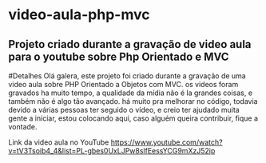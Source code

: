 # video-aula-php-mvc
Projeto criado durante a gravação de video aula para o youtube sobre Php Orientado e MVC
-
#Detalhes
Olá galera, este projeto foi criado durante a gravação de uma video aula sobre PHP Orientado a Objetos com MVC.
os videos foram gravados ha muito tempo, a qualidade da mídia não é la grandes coisas, e também não é algo tão avançado.
há muito pra melhorar no código, todavia devido a várias pessoas ter seguido o vídeo, e creio ter ajudado muita gente a iniciar,
estou colocando aqui, caso alguém queira contribuir, fique a vontade.

Link da video aula no YouTube
https://www.youtube.com/watch?v=tV3Tsoib4_4&list=PL-gbes0UxLJPw8slfEessYCG9mXzJ52ip
